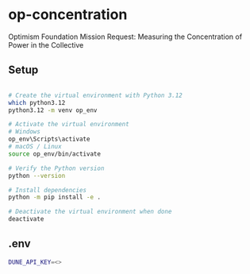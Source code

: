 # op-concentration
Optimism Foundation Mission Request: Measuring the Concentration of Power in the Collective

## Setup
```bash

# Create the virtual environment with Python 3.12
which python3.12
python3.12 -m venv op_env

# Activate the virtual environment
# Windows
op_env\Scripts\activate
# macOS / Linux
source op_env/bin/activate

# Verify the Python version
python --version

# Install dependencies
python -m pip install -e .

# Deactivate the virtual environment when done
deactivate

```

## .env
```bash
DUNE_API_KEY=<>
```